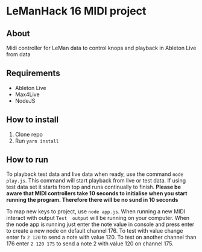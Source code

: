 # LeManHack 16 MIDI project

## About
Midi controller for LeMan data to control knops and playback in Ableton Live from data

## Requirements
- Ableton Live
- Max4Live
- NodeJS

## How to install
1. Clone repo
2. Run `yarn install`

## How to run
To playback test data and live data when ready, use the command `node play.js`. This command will start playback from live or test data. If using test data set it starts from top and runs continually to finish.
**Please be aware that MIDI controllers take 10 seconds to initialise when you start running the program. Therefore there will be no sund in 10 seconds**

To map new keys to project, use `node app.js`. When running a new MIDI interact with output `Test  output` will be running on your computer. When the node app is running just enter the note value in console and press enter to create a new node on default channel 176. To test with value change enter fx `2 120` to send a note with value 120. To test on another channel than 176 enter `2 120 175` to send a note 2 with value 120 on channel 175.